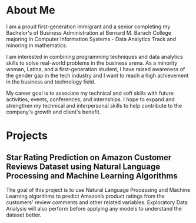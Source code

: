 # About Me
I am a proud first-generation immigrant and a senior completing my Bachelor's of Business Administration at Bernard M. Baruch College majoring in Computer Information Systems - Data Analytics Track and minoring in mathematics.

I am interested in combining programming techniques and data analytics skills to solve real-world problems in the business arena. As a minority woman, Latina, and a first-generation student, I have raised awareness of the gender gap in the tech industry and I want to reach a high achievement in the business and technology field. 

My career goal is to associate my technical and soft skills with future activities, events, conferences, and internships. I hope to expand and strengthen my technical and interpersonal skills to help contribute to the company's growth and client's benefit.

# Projects
## Star Rating Prediction on Amazon Customer Reviews Dataset using Natural Language Processing and Machine Learning Algorithms
The goal of this project is to use Natural Language Processing and Machine Learning algorithms to predict Amazon’s product ratings from the customers' review comments and other related variables. Exploratory Data Analysis will also perform before applying any models to understand the dataset better. 
